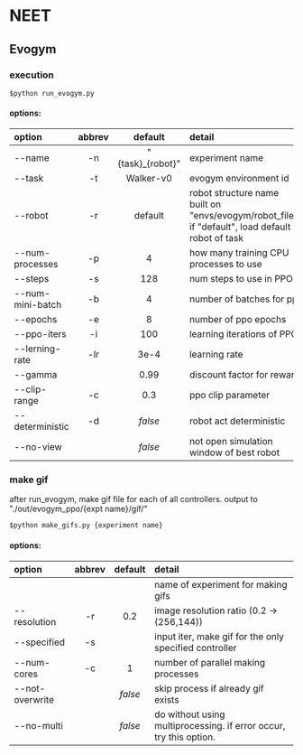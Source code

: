 # NEET


## Evogym
### execution
```
$python run_evogym.py
```
#### options:
| option          | abbrev  | default         | detail  |
| :---            | :---:   | :---:           | :---    |
| --name          | -n      | "{task}_{robot}"| experiment name |
| --task          | -t      | Walker-v0       | evogym environment id |
| --robot         | -r      | default         | robot structure name <br> built on "envs/evogym/robot_files/" <br> if "default", load default robot of task |
| --num-processes | -p      | 4               | how many training CPU processes to use |
| --steps         | -s      | 128             | num steps to use in PPO |
| --num-mini-batch| -b      | 4               | number of batches for ppo |
| --epochs        | -e      | 8               | number of ppo epochs |
| --ppo-iters     | -i      | 100             | learning iterations of PPO |
| --lerning-rate  | -lr     | 3e-4            | learning rate |
| --gamma         |         | 0.99            | discount factor for rewards |
| --clip-range    | -c      | 0.3             | ppo clip parameter |
| --deterministic | -d      | *false*         | robot act deterministic |
| --no-view       |         | *false*         | not open simulation window of best robot |


### make gif
after run_evogym, make gif file for each of all controllers.
output to "./out/evogym_ppo/{expt name}/gif/"
```
$python make_gifs.py {experiment name}
```
#### options:
| option          | abbrev  | default | detail  |
| :---            | :---:   | :---:   | :---    |
|                 |         |         | name of experiment for making gifs |
| --resolution    | -r      | 0.2     | image resolution ratio (0.2 -> (256,144)) |
| --specified     | -s      |         | input iter, make gif for the only specified controller |
| --num-cores     | -c      | 1       | number of parallel making processes |
| --not-overwrite |         | *false* | skip process if already gif exists |
| --no-multi      |         | *false* | do without using multiprocessing. if error occur, try this option. |
